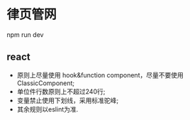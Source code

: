 # 律页管网
npm run dev


## react

- 原则上尽量使用 hook&function component，尽量不要使用 ClassicComponent;
- 单位件行数原则上不超过240行;
- 变量禁止使用下划线，采用标准驼峰;
- 其余规则以eslint为准.
